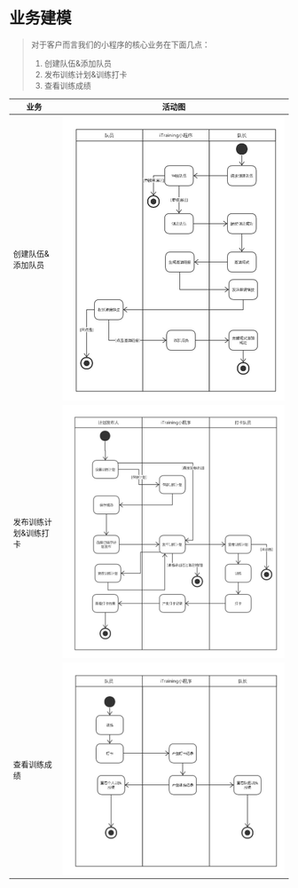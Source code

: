 # 业务建模

> 对于客户而言我们的小程序的核心业务在下面几点：
>
> 1. 创建队伍&添加队员
> 2. 发布训练计划&训练打卡
> 3. 查看训练成绩

| 业务                  | 活动图                                                       |
| --------------------- | ------------------------------------------------------------ |
| 创建队伍&添加队员     | ![iTraining业务建模-创建队伍添加队员](../../assets/images/uml/iTraining业务建模-创建队伍添加队员.png) |
| 发布训练计划&训练打卡 | ![iTraining业务建模-查看训练成绩](../../assets/images/uml/iTraining业务建模-训练打卡.png) |
| 查看训练成绩          | ![iTraining业务建模-查看训练成绩](../../assets/images/uml/iTraining业务建模-查看训练成绩.png) |

